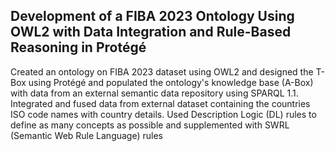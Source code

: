 ## Development of a FIBA 2023 Ontology Using OWL2 with Data Integration and Rule-Based Reasoning in Protégé
Created an ontology on FIBA 2023 dataset using OWL2 and designed the T-Box using Protégé and populated the ontology's knowledge base (A-Box) with data from an external semantic data repository using SPARQL 1.1. Integrated and fused data from external dataset containing the countries ISO code names with country details. Used Description Logic (DL) rules to define as many concepts as possible and supplemented with SWRL (Semantic Web Rule Language) rules
